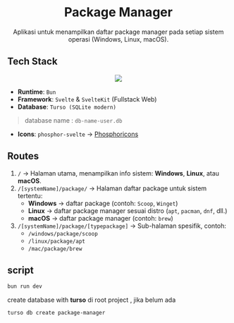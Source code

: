 <h1 align="center"> Package Manager</h1>

<p align="center">Aplikasi untuk menampilkan daftar package manager pada setiap sistem operasi (Windows, Linux, macOS).</p>

## Tech Stack
<p align="center">
<a href="https://skillicons.dev">
    <img src="https://skillicons.dev/icons?i=bun,svelte,sqlite&perline=5" />
  </a><br>
</p>

- **Runtime**: `Bun`
- **Framework**: `Svelte` & `SvelteKit` (Fullstack Web)
- **Database**: `Turso (SQLite modern)`
> database name : `db-name-user.db` 
- **Icons**: `phosphor-svelte` → [Phosphoricons](https://phosphoricons.com/)

## Routes

1. `/` → Halaman utama, menampilkan info sistem: **Windows**, **Linux**, atau **macOS**.
2. `/[systemName]/package/` → Halaman daftar package untuk sistem tertentu:
   - **Windows** → daftar package (contoh: `Scoop`, `Winget`)
   - **Linux** → daftar package manager sesuai distro (`apt`, `pacman`, `dnf`, dll.)
   - **macOS** → daftar package manager (contoh: `brew`)
3. `/[systemName]/package/[typepackage]` → Sub-halaman spesifik, contoh:
   - `/windows/package/scoop`
   - `/linux/package/apt`
   - `/mac/package/brew`

## script

```bash
bun run dev
```
create database with **turso** di root project , jika belum ada 
```bash 
turso db create package-manager
```
